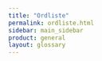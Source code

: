 ```yaml
---
title: "Ordliste"
permalink: ordliste.html
sidebar: main_sidebar
product: general
layout: glossary
---
```

